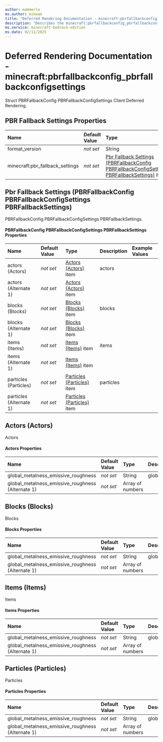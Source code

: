 ```yaml
---
author: mammerla
ms.author: mikeam
title: "Deferred Rendering Documentation - minecraft:pbrfallbackconfig_pbrfallbackconfigsettings"
description: "Describes the minecraft:pbrfallbackconfig_pbrfallbackconfigsettings deferred rendering"
ms.service: minecraft-bedrock-edition
ms.date: 02/11/2025 
---
```


# Deferred Rendering Documentation - minecraft:pbrfallbackconfig_pbrfallbackconfigsettings

Struct PBRFallbackConfig PBRFallbackConfigSettings Client Deferred Rendering.


## PBR Fallback Settings Properties

|Name       |Default Value |Type |Description |Example Values |
|:----------|:-------------|:----|:-----------|:------------- |
| format_version | *not set* | String | format_version |  | 
| minecraft:pbr_fallback_settings | *not set* | [Pbr Fallback Settings (PBRFallbackConfig PBRFallbackConfigSettings PBRFallbackSettings)](#pbr-fallback-settings-pbrfallbackconfig-pbrfallbackconfigsettings-pbrfallbacksettings) item | minecraft:pbr_fallback_settings |  | 

## Pbr Fallback Settings (PBRFallbackConfig PBRFallbackConfigSettings PBRFallbackSettings)
PBRFallbackConfig PBRFallbackConfigSettings PBRFallbackSettings.


#### PBRFallbackConfig PBRFallbackConfigSettings PBRFallbackSettings Properties

|Name       |Default Value |Type |Description |Example Values |
|:----------|:-------------|:----|:-----------|:------------- |
| actors (Actors) | *not set* | [Actors (Actors)](#actors-actors) item | actors |  | 
| actors (Alternate 1) | *not set* | [Actors (Actors)](#actors-actors) item |  |  | 
| blocks (Blocks) | *not set* | [Blocks (Blocks)](#blocks-blocks) item | blocks |  | 
| blocks (Alternate 1) | *not set* | [Blocks (Blocks)](#blocks-blocks) item |  |  | 
| items (Items) | *not set* | [Items (Items)](#items-items) item | items |  | 
| items (Alternate 1) | *not set* | [Items (Items)](#items-items) item |  |  | 
| particles (Particles) | *not set* | [Particles (Particles)](#particles-particles) item | particles |  | 
| particles (Alternate 1) | *not set* | [Particles (Particles)](#particles-particles) item |  |  | 

## Actors (Actors)
Actors


#### Actors Properties

|Name       |Default Value |Type |Description |Example Values |
|:----------|:-------------|:----|:-----------|:------------- |
| global_metalness_emissive_roughness | *not set* | String | global_metalness_emissive_roughness |  | 
| global_metalness_emissive_roughness (Alternate 1) | *not set* | Array of numbers |  |  | 

## Blocks (Blocks)
Blocks


#### Blocks Properties

|Name       |Default Value |Type |Description |Example Values |
|:----------|:-------------|:----|:-----------|:------------- |
| global_metalness_emissive_roughness | *not set* | String | global_metalness_emissive_roughness |  | 
| global_metalness_emissive_roughness (Alternate 1) | *not set* | Array of numbers |  |  | 

## Items (Items)
Items


#### Items Properties

|Name       |Default Value |Type |Description |Example Values |
|:----------|:-------------|:----|:-----------|:------------- |
| global_metalness_emissive_roughness | *not set* | String | global_metalness_emissive_roughness |  | 
| global_metalness_emissive_roughness (Alternate 1) | *not set* | Array of numbers |  |  | 

## Particles (Particles)
Particles


#### Particles Properties

|Name       |Default Value |Type |Description |Example Values |
|:----------|:-------------|:----|:-----------|:------------- |
| global_metalness_emissive_roughness | *not set* | String | global_metalness_emissive_roughness |  | 
| global_metalness_emissive_roughness (Alternate 1) | *not set* | Array of numbers |  |  | 